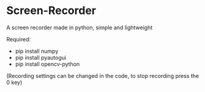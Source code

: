 # Screen-Recorder
A screen recorder made in python, simple and lightweight 

Required:
- pip install numpy
- pip install pyautogui
- pip install opencv-python

(Recording settings can be changed in the code, to stop recording press the 0 key)
